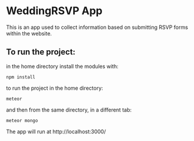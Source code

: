 # WeddingRSVP App

This is an app used to collect information based on submitting RSVP forms within the website.

## To run the project:

in the home directory install the modules with:

```
npm install
```

to run the project in the home directory:

```
meteor
```

and then from the same directory, in a different tab:

```
meteor mongo
```

The app will run at http://localhost:3000/